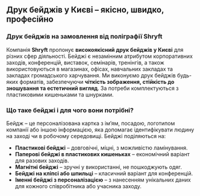 ## Друк бейджів у Києві – якісно, швидко, професійно

### Друк бейджів на замовлення від поліграфії Shryft

Компанія **Shryft** пропонує **високоякісний друк бейджів у Києві** для різних сфер діяльності. Бейджі є незамінним атрибутом корпоративних заходів, конференцій, виставок, семінарів, тренінгів, а також використовуються в магазинах, офісах, навчальних закладах та закладах громадського харчування. Ми виконуємо друк бейджів будь-яких форматів, забезпечуючи **чіткість зображення, стійкість до зношування та естетичний вигляд**. За потреби комплектуються з пластиковими кишеньками та шнурками.

### Що таке бейджі і для чого вони потрібні?

Бейдж – це персоналізована картка з ім’ям, посадою, логотипом компанії або іншою інформацією, яка допомагає ідентифікувати людину на заході чи в робочому середовищі. Бейджі поділяються на:

* **Пластикові бейджі** – довговічні, міцні, з можливістю ламінування.
* **Паперові бейджі в пластикових кишеньках** – економічний варіант для разових заходів.
* **Магнітні бейджі** – зручні у використанні, не пошкоджують одяг.
* **Бейджі на кліпсі або шпильці** – класичний варіант для конференцій.
* **Іменні бейджі з персоналізацією** – з нанесенням унікальних даних для кожного співробітника або учасника заходу.
